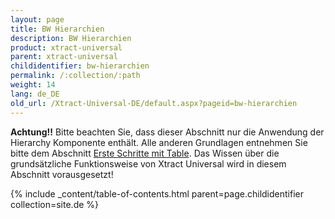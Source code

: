```yaml
---
layout: page
title: BW Hierarchien
description: BW Hierarchien
product: xtract-universal
parent: xtract-universal
childidentifier: bw-hierarchien
permalink: /:collection/:path
weight: 14
lang: de_DE
old_url: /Xtract-Universal-DE/default.aspx?pageid=bw-hierarchien
---
```


**Achtung!!** Bitte beachten Sie, dass dieser Abschnitt nur die Anwendung der Hierarchy Komponente enthält. Alle anderen Grundlagen entnehmen Sie bitte dem Abschnitt [Erste Schritte mit Table](./erste-schritte-mit-xtract-table). Das Wissen über die grundsätzliche Funktionsweise von Xtract Universal wird in diesem Abschnitt vorausgesetzt!

{% include _content/table-of-contents.html parent=page.childidentifier collection=site.de %}